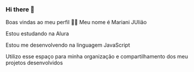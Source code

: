 ### Hi there 👋

Boas vindas ao meu perfil 💙💙
Meu nome é Mariani JUlião

Estou estudando na Alura

Estou me desenvolvendo na linguagem JavaScript

Utilizo esse espaço para minha organização e compartilhamento dos meu projetos desenvolvidos
